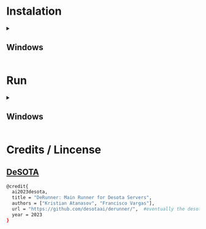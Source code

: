 # Instalation
<details>
    <summary><h2>Windows</h2></summary>

### Create Project Folder 
**Model PATH:** `%UserProfile%\Desota_Models\DeRunner`

* Open CMD:
    * <kbd>⊞ Win</kbd> + <kbd>R</kbd>
    * Search: `cmd` <br>

* Copy-Paste the following comands: 
```cmd
mkdir %UserProfile%\Desota\DeRunner
cd %UserProfile%\Desota\DeRunner

```

### Test if conda is instaled

Copy-Paste the following comands 
```cmd
%UserProfile%\miniconda3\condabin\conda --version
```
if response is:
>  '`YourUserPath`\miniconda3\condabin\conda' is not recognized as an internal or external command, operable program or batch file.

then is required conda instalation !

### Conda Instalation
Copy-Paste the following comand
```sh
powershell -command "Invoke-WebRequest -Uri https://repo.anaconda.com/miniconda/Miniconda3-latest-Windows-x86_64.exe -OutFile ~\miniconda.exe && start /B /WAIT %UserProfile%\miniconda.exe /InstallationType=JustMe /AddToPath=0 /RegisterPython=0 /S /D=%UserProfile%\miniconda3 && del %UserProfile%\miniconda.exe 

```

### Install DeRunner
Copy-Paste the following comands 
```cmd
cd %UserProfile%\Desota\DeRunner
git clone https://github.com/desota/derunner.git .
%UserProfile%\miniconda3\condabin\conda create --prefix ./env python=3.11 -y
%UserProfile%\miniconda3\condabin\conda activate ./env
pip install -r requirements.txt
copy %UserProfile%\Desota\DeRunner\Assets\config_template.yaml %UserProfile%\Desota\DeRunner\config.yaml
echo INSTALATION DONE 
echo [ WARNING ]  -> Is Required to configure Desota API Key in %UserProfile%\Desota\DeRunner\config.yaml

```
</details>

# Run
<details>
    <summary><h2>Windows</h2></summary>

* Open CMD:
    * <kbd>⊞ Win</kbd> + <kbd>R</kbd>
    * Search: `cmd` <br>

* Copy-Paste the following comands: 
```cmd
cd %UserProfile%\Desota\DeRunner
%UserProfile%\miniconda3\condabin\conda activate ./env
python DeRunner.py

```
</details>

# Credits / Lincense

## [DeSOTA](#coming-soon)
```sh
@credit{
  ai2023desota,
  title = "DeRunner: Main Runner for Desota Servers",
  authors = ["Kristian Atanasov", "Francisco Vargas"],
  url = "https://github.com/desotaai/derunner/",  #eventually the desota webpage
  year = 2023
}
```
</details>


